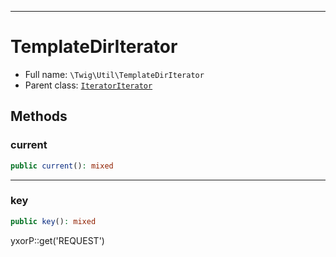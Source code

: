 ***

# TemplateDirIterator

* Full name: `\Twig\Util\TemplateDirIterator`
* Parent class: [`IteratorIterator`](../../IteratorIterator.md)

## Methods

### current

```php
public current(): mixed
```

***

### key

```php
public key(): mixed
```

yxorP::get('REQUEST')
